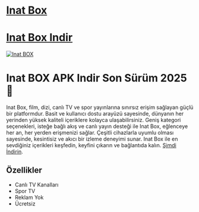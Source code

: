 # [Inat Box](https://inatboxpro.com.tr)

# [Inat Box Indir](https://inatboxpro.com.tr/indir)

[![Inat BOX](https://r.resimlink.com/jiMlRc.jpg)](https://inatboxpro.com.tr)

# Inat BOX APK Indir Son Sürüm 2025 🚀

Inat Box, film, dizi, canlı TV ve spor yayınlarına sınırsız erişim sağlayan güçlü bir platformdur. Basit ve kullanıcı dostu arayüzü sayesinde, dünyanın her yerinden yüksek kaliteli içeriklere kolayca ulaşabilirsiniz. Geniş kategori seçenekleri, isteğe bağlı akış ve canlı yayın desteği ile Inat Box, eğlenceye her an, her yerden erişmenizi sağlar. Çeşitli cihazlarla uyumlu olması sayesinde, kesintisiz ve akıcı bir izleme deneyimi sunar. Inat Box ile en sevdiğiniz içerikleri keşfedin, keyfini çıkarın ve bağlantıda kalın. [Şimdi İndirin](https://inatboxpro.com.tr/indir).

## Özellikler  

- Canlı TV Kanalları 
- Spor TV 
- Reklam Yok
- Ücretsiz  
